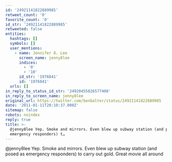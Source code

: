 ```yaml
---
id: '24921141822889985'
retweet_count: '0'
favorite_count: '0'
id_str: '24921141822889985'
retweeted: false
entities:
  hashtags: []
  symbols: []
  user_mentions:
    - name: Jennifer 8. Lee
      screen_name: jenny8lee
      indices:
        - '0'
        - '10'
      id_str: '1976841'
      id: '1976841'
  urls: []
in_reply_to_status_id_str: '24920455026577408'
in_reply_to_screen_name: jenny8lee
original_url: https://twitter.com/benbalter/status/24921141822889985
date: '2011-01-11T20:10:37.000Z'
sitemap: false
robots: noindex
reply: true
title: >-
  @jenny8lee Yep. Smoke and mirrors. Even blew up subway station (and posed as
  emergency responders) t…
---
```


@jenny8lee Yep. Smoke and mirrors. Even blew up subway station (and posed as emergency responders) to carry out gold. Great movie all around